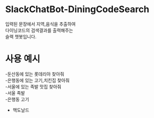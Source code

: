 # SlackChatBot-DiningCodeSearch
입력된 문장에서 지역,음식을 추출하여 </br>
다이닝코드의 검색결과를 출력해주는 </br>
슬랙 챗봇입니다.</br>

# 사용 예시
-둔산동에 있는 롯데리아 찾아줘 </br>
-은행동에 있는 고기,치킨집 찾아줘</br>
-서울에 있는 족발 맛집 찾아줘</br>
-서울 족발</br>
-은행동 고기</br>
- 맥도날드</br>

#
